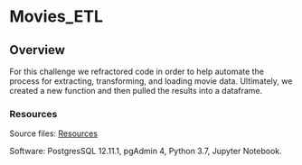 # Movies_ETL

## Overview

For this challenge we refractored code in order to help automate the process for extracting, transforming, and loading movie data. Ultimately, we created a new function and then pulled the results into a dataframe.

### Resources

Source files: [Resources](https://github.com/boggesstristyn/Movies_ETL/tree/main/Resources)

Software: PostgresSQL 12.11.1, pgAdmin 4, Python 3.7, Jupyter Notebook.

